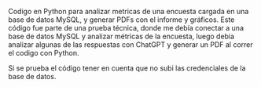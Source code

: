 Codigo en Python para analizar metricas de una encuesta cargada en una base de datos MySQL, y generar PDFs con el informe y gráficos. Este código fue parte de una prueba técnica, donde me debía conectar a una base de datos MySQL
y analizar métricas de la encuesta, luego debia analizar algunas de las respuestas con ChatGPT y generar un PDF al correr el codigo con Python.

Si se prueba el código tener en cuenta que no subi las credenciales de la base de datos.
